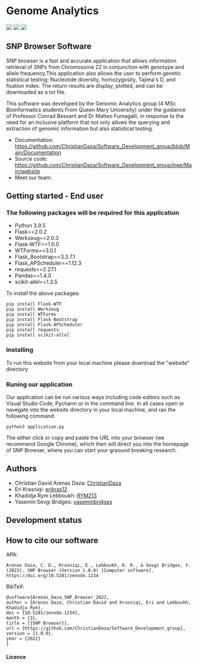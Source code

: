 # Genome Analytics
![](https://img.shields.io/badge/licence-Genome%20Analytics-blue) ![](https://img.shields.io/badge/version-1.0.0-blue) ![](https://img.shields.io/badge/platforms%20-macOS--64%20%7C%20win--64-lightgrey)
##  SNP Browser  Software

SNP browser is a fast and accurate application that allows information retrieval of SNPs from Chromosome 22 in conjunction with genotype and allele frequency.This application also allows the user to  perform genetic statistical testing; Nucleotide diversity, homozygosity, Tajima's D, and fixation index. The return results are display, plotted, and can be downloaded as a txt file. 

This software was developed by the Genomic Analytics group (4 MSc Bioinformatics students From Queen Mary University) under the guidance of Professor Conrad Bessant and Dr Matteo Fumagalli, in response to the need for an inclusive platform that not only allows the querying and extraction of genomic information but also statistical testing.

- Documentation:  https://github.com/ChristianDaza/Software_Development_group/blob/Main/Documentation
- Source code: https://github.com/ChristianDaza/Software_Development_group/tree/Main/website
- Meet our team: 



## Getting  started - End user

### The following packages will be required  for this application 


- Python 3.9.5
- Flask==2.0.2
- Werkzeug==2.0.3
- Flask-WTF==1.0.0
- WTForms==3.0.1
- Flask_Bootstrap==3.3.7.1
- Flask_APScheduler==1.12.3
- requests==2.27.1
- Pandas==1.4.0
- scikit-allel==1.3.5


To install the above packages:
```
pip install Flask-WTF  
pip install Werkzeug
pip install WTForms
pip install Flask-Bootstrap
pip install Flask-APScheduler
pip install requests
pip install scikit-allel
```

### Installing
To run this website from your local machine please download the "website" directory

### Runing our application 

Our application can be run various ways including code editors such as Visual Studio Code, Pycharm or in the command line.
In all cases open or navegate into the website directory in your local machine, and ran the following command.

``` python3 application.py ```

The either click or copy and paste the URL into your browser (we recommend Google Chrome), which then will direct you into the homepage of SNP Browser, where you can start your graound breaking research. 

## Authors 
- Christian David Arenas Daza: [ChristianDaza](https://github.com/ChristianDaza)
- Eri Krasniqi: [erikras12](https://github.com/erikras12)
- Khadidja Rym Lebboukh: [RYM213](https://github.com/RYMY213)                                
- Yasemin Sevgi Bridges: [yaseminbridges](https://github.com/yaseminbridges)   

## Development status

## How to cite our software

APA:
```
Arenas Daza, C. D., Krasniqi, E., Lebboukh, K. R., & Sevgi Bridges, Y. (2022). SNP Browser (Version 1.0.0) [Computer software]. https://doi.org/10.5281/zenodo.1234
```

BibTeX:
```
@software{Arenas_Daza_SNP_Browser_2022,
author = {Arenas Daza, Christian David and Krasniqi, Eri and Lebboukh, Khadidja Rym},
doi = {10.5281/zenodo.1234},
month = {3},
title = {{SNP Browser}},
url = {https://github.com/ChristianDaza/Software_Development_group},
version = {1.0.0},
year = {2022}
}
```


#### Licence

